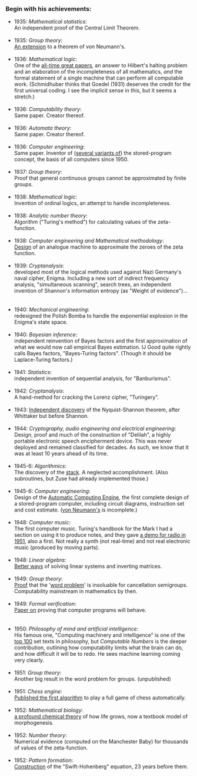 <div class="accordion">

<h3>Begin with his achievements:</h3>
<div>
	<ul>
		<li>
			1935: <i>Mathematical statistics</i>:<br> An independent proof of the Central Limit Theorem.
		</li><br>
		<li>
			1935: <i>Group theory</i>:<br> <a href="http://www.turingarchive.org/browse.php/B/10">An extension</a> to a theorem of von Neumann's.
		</li><br>
		<li>
			1936: <i>Mathematical logic</i>:<br> One of the <a href="https://en.wikipedia.org/wiki/Turing%27s_proof">all-time great papers</a>, an answer to Hilbert's halting problem and an elaboration of the incompleteness of all mathematics, <i>and</i> the formal statement of a single machine that can perform all computable work. (Schmidhuber thinks that Goedel (1931) deserves the credit for the first universal coding. I see the implicit sense in this, but it seems a stretch.)
		</li><br>
		<li>
			1936: <i>Computability theory</i>:<br> Same paper. Creator thereof.
		</li><br>
		<li>
			1936: <i>Automata theory</i>:<br> Same paper. Creator thereof.
		</li><br>
		<li>
			1936: <i>Computer engineering</i>:<br> Same paper. Inventor of (<a href="{{cope}}">several variants of</a>) the stored-program concept, the basis of all computers since 1950.
		</li><br>
		<li>
			1937: <i>Group theory</i>:<br> Proof that general continuous groups cannot be approximated by finite groups.
		</li><br>
		<li>
			1938: <i>Mathematical logic</i>:<br> Invention of ordinal logics, an attempt to handle incompleteness.
		</li><br>
		<li>
			1938: <i>Analytic number theory</i>:<br> Algorithm ("Turing's method") for calculating values of the zeta-function.
		</li><br>
		<li>
			1938: <i>Computer engineering and Mathematical methodology</i>:<br> <a href="http://www.turingarchive.org/viewer/?id=118&title=1">Design</a> of an analogue machine to approximate the zeroes of the zeta function.
		</li><br>
		<li>
			1939: <i>Cryptanalysis</i>:<br> developed most of the logical methods used against Nazi Germany's naval cipher, Enigma. Including a new sort of indirect frequency analysis, "simultaneous scanning", search trees, an independent invention of Shannon's information entropy (as "Weight of evidence")...
		</li><br>
		<br>
		<li>
			1940: <i>Mechanical engineering</i>:<br> redesigned the Polish Bomba to handle the exponential explosion in the Enigma's state space.
		</li><br>
		<li>
			1940: <i>Bayesian inference</i>:<br> independent reinvention of Bayes factors and the first approximation of what we would now call empirical Bayes estimation. IJ Good quite rightly calls Bayes factors, "Bayes-Turing factors". (Though it should be Laplace-Turing factors.)
		</li><br>
		<li>
			1941: <i>Statistics</i>:<br> independent invention of sequential analysis, for "Banburismus".
		</li><br>
		<li>
			1942: <i>Cryptanalysis</i>:<br> A hand-method for cracking the Lorenz cipher, "Turingery".
		</li><br>
		<li>
			1943: <a href="https://spectrum.ieee.org/alan-turings-delilah#:~:text=The%20Bandwidth%20Theorem&text=The%20theorem%E2%80%94which%20expresses%20what,several%20thousand%20times%20a%20second">Independent discovery</a> of the Nyquist-Shannon theorem, after Whittaker but before Shannon.
		</li><br>
		<li>
			1944: <i>Cryptography, audio engineering and electrical engineering</i>:<br> Design, proof and much of the construction of "Delilah", a highly portable electronic speech encipherment device. This was never deployed and remained classified for decades. As such, we know that it was at least 10 years ahead of its time.
		</li><br>
		<li>
			1945-6: <i>Algorithmics</i>:<br> The discovery of the <a href="https://en.wikipedia.org/wiki/Stack_(abstract_data_type)">stack</a>. A neglected accomplishment. (Also subroutines, but Zuse had already implemented those.)
		</li><br>
		<li>
			1945-6: <i>Computer engineering</i>:<br> Design of the <a href="http://www.turingarchive.org/browse.php/C/32">Automatic Computing Engine</a>, the first complete design of a stored-program computer, including circuit diagrams, instruction set and cost estimate. (<a href="https://en.wikipedia.org/wiki/First_Draft_of_a_Report_on_the_EDVAC">von Neumann's</a> is incomplete.)
		</li><br>
		<li>
			1948: <i>Computer music</i>:<br> The first computer music. Turing's handbook for the Mark I had a section on using it to produce notes, and they gave <a href="https://soundcloud.com/guardianaustralia/first-ever-recording-of-computer-music">a demo for radio in 1951</a>, also a first. Not really a synth (not real-time) and not real electronic music (produced by moving parts).
		</li><br>
		<li>
			1948: <i>Linear algebra</i>:<br> <a href="http://www.turingarchive.org/viewer/?id=472&title=1">Better ways</a> of solving linear systems and inverting matrices.
		</li><br>
		<li>
			1949: <i>Group theory</i>:<br> <a href="https://www.jstor.org/stable/1969481?seq=1#page_scan_tab_contents">Proof</a> that the '<a href="https://en.wikipedia.org/wiki/Word_problem_for_groups">word problem</a>' is insoluable for cancellation semigroups. Computability mainstream in mathematics by then.
		</li><br>
		<li>
			1949: <i>Formal verification</i>:<br> <a href="http://www.turingarchive.org/browse.php/b/8">Paper on</a> proving that computer programs will behave.
		</li><br>
		<br>
		<li>
			1950: <i>Philosophy of mind and artificial intelligence</i>:<br> His famous one, "Computing machinery and intelligence" is one of the <a href="http://explorer.opensyllabusproject.org/">top 100</a> set texts in philosophy, but <i>Computable Numbers</i> is the deeper contribution, outlining how computability limits what the brain can do, and how difficult it will be to redo. He sees machine learning coming very clearly.
		</li><br>
		<li>
			1951: <i>Group theory</i>:<br> Another big result in the word problem for groups. (unpublished)
		</li><br>
		<li>
			1951: <i>Chess engine</i>:<br> <a href="http://www.turingarchive.org/browse.php/B/7">Published the first algorithm</a> to play a full game of chess automatically.
		</li><br>
		<li>
			1952: <i>Mathematical biology</i>:<br> <a href="https://en.wikipedia.org/wiki/The_Chemical_Basis_of_Morphogenesis">a profound chemical theory</a> of how life grows, now a textbook model of morphogenesis.
		</li><br>
		<li>
			1952: <i>Number theory</i>:<br> Numerical evidence (computed on the Manchester Baby) for thousands of values of the zeta-function.
		</li><br>
		<li>
			1952: <i>Pattern formation</i>:<br> <a href="http://people.bath.ac.uk/jhpd20/publications/after1952.pdf">Construction</a> of the "Swift-Hohenberg" equation, 23 years before them. 
		</li><br>
	</ul>
</div>

</div>
